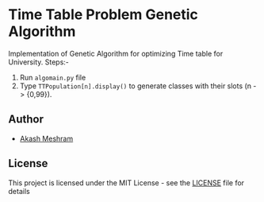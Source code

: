 # Time Table Problem Genetic Algorithm
Implementation of Genetic Algorithm for optimizing Time table for University.
Steps:-
1) Run `algomain.py` file 
2) Type `TTPopulation[n].display()` to generate classes with their slots (n -> {0,99}).

## Author
*  [Akash Meshram](https://github.com/akashmeshram)

## License
This project is licensed under the MIT License - see the [LICENSE](./LICENSE) file for details
